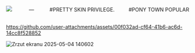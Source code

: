 

<img src="https://komarev.com/ghpvc/?username=peruere&color=808080&style=flat-square&label=gotham&base=13693"> ⠀ ⠀ ⠀ —⠀ ⠀ ⠀ #PRETTY SKIN PRIVILEGE.⠀ ⠀ ⠀#PONY TOWN POPULAR ⠀ ⠀ ⠀<br>
 <p align="center"> 

https://github.com/user-attachments/assets/00f032ad-cf64-41b6-ac6d-14cc8f528852

![Zrzut ekranu 2025-05-04 140602](https://github.com/user-attachments/assets/dd9659d6-8150-4cdc-8982-c6c8a90e96c7)

